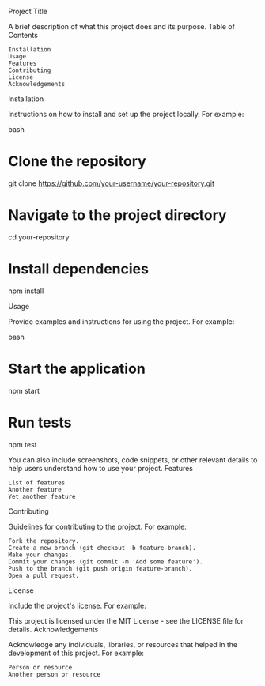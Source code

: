 Project Title

A brief description of what this project does and its purpose.
Table of Contents

    Installation
    Usage
    Features
    Contributing
    License
    Acknowledgements

Installation

Instructions on how to install and set up the project locally. For example:

bash

# Clone the repository
git clone https://github.com/your-username/your-repository.git

# Navigate to the project directory
cd your-repository

# Install dependencies
npm install

Usage

Provide examples and instructions for using the project. For example:

bash

# Start the application
npm start

# Run tests
npm test

You can also include screenshots, code snippets, or other relevant details to help users understand how to use your project.
Features

    List of features
    Another feature
    Yet another feature

Contributing

Guidelines for contributing to the project. For example:

    Fork the repository.
    Create a new branch (git checkout -b feature-branch).
    Make your changes.
    Commit your changes (git commit -m 'Add some feature').
    Push to the branch (git push origin feature-branch).
    Open a pull request.

License

Include the project's license. For example:

This project is licensed under the MIT License - see the LICENSE file for details.
Acknowledgements

Acknowledge any individuals, libraries, or resources that helped in the development of this project. For example:

    Person or resource
    Another person or resource
